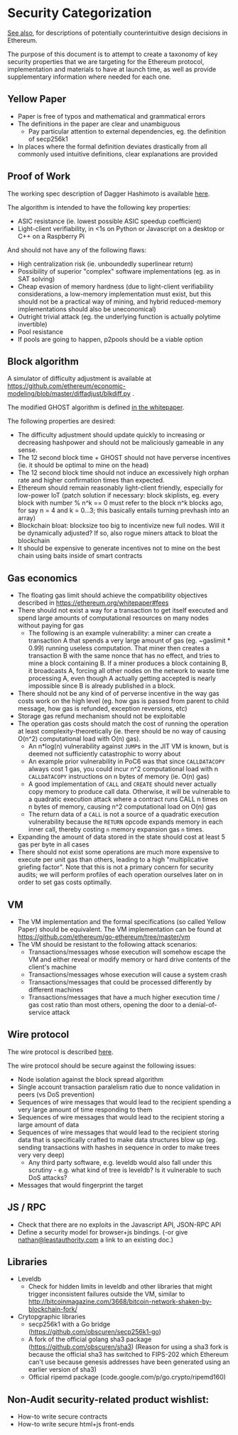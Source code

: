# Security Categorization

[See also](/fundamentals/design-rationale.md), for descriptions of potentially counterintuitive design decisions in Ethereum.

The purpose of this document is to attempt to create a taxonomy of key security properties that we are targeting for the Ethereum protocol, implementation and materials to have at launch time, as well as provide supplementary information where needed for each one.

## Yellow Paper

-   Paper is free of typos and mathematical and grammatical errors
-   The definitions in the paper are clear and unambiguous
    -   Pay particular attention to external dependencies, eg. the definition of secp256k1
-   In places where the formal definition deviates drastically from all commonly used intuitive definitions, clear explanations are provided

## Proof of Work

The working spec description of Dagger Hashimoto is available [here](/concepts/ethash/ethash.md).

The algorithm is intended to have the following key properties:

-   ASIC resistance (ie. lowest possible ASIC speedup coefficient)
-   Light-client verifiability, in &lt;1s on Python or Javascript on a desktop or C++ on a Raspberry Pi

And should not have any of the following flaws:

-   High centralization risk (ie. unboundedly superlinear return)
-   Possibility of superior "complex" software implementations (eg. as in SAT solving)
-   Cheap evasion of memory hardness (due to light-client verifiability considerations, a low-memory implementation must exist, but this should not be a practical way of mining, and hybrid reduced-memory implementations should also be uneconomical)
-   Outright trivial attack (eg. the underlying function is actually polytime invertible)
-   Pool resistance
-   If pools are going to happen, p2pools should be a viable option

## Block algorithm

A simulator of difficulty adjustment is available at <https://github.com/ethereum/economic-modeling/blob/master/diffadjust/blkdiff.py> .

The modified GHOST algorithm is defined [in the whitepaper](https://ethereum.org/whitepaper#modified-ghost-implementation).

The following properties are desired:

-   The difficulty adjustment should update quickly to increasing or decreasing hashpower and should not be maliciously gameable in any sense.
-   The 12 second block time + GHOST should not have perverse incentives (ie. it should be optimal to mine on the head)
-   The 12 second block time should not induce an excessively high orphan rate and higher confirmation times than expected.
-   Ethereum should remain reasonably light-client friendly, especially for low-power IoT (patch solution if necessary: block skiplists, eg. every block with number % n^k == 0 must refer to the block n^k blocks ago, for say n = 4 and k = 0...3; this basically entails turning prevhash into an array)
-   Blockchain bloat: blocksize too big to incentivize new full nodes. Will it be dynamically adjusted? If so,  also rogue miners attack to bloat the blockchain
-   It should be expensive to generate incentives not to mine on the best chain using baits inside of smart contracts

## Gas economics

-   The floating gas limit should achieve the compatibility objectives described in <https://ethereum.org/whitepaper#fees>
-   There should not exist a way for a transaction to get itself executed and spend large amounts of computational resources on many nodes without paying for gas
    -   The following is an example vulnerability: a miner can create a transaction A that spends a very large amount of gas (eg. ~gaslimit \* 0.99) running useless computation. That miner then creates a transaction B with the same nonce that has no effect, and tries to mine a block containing B. If a miner produces a block containing B, it broadcasts A, forcing all other nodes on the network to waste time processing A, even though A actually getting accepted is nearly impossible since B is already published in a block.
-   There should not be any kind of of perverse incentive in the way gas costs work on the high level (eg. how gas is passed from parent to child message, how gas is refunded, exception reversions, etc)
-   Storage gas refund mechanism should not be exploitable
-   The operation gas costs should match the cost of running the operation at least complexity-theoretically (ie. there should be no way of causing O(n^2) computational load with O(n) gas).
    -   An n\*log(n) vulnerability against `JUMP`s in the JIT VM is known, but is deemed not sufficiently catastrophic to worry about
    -   An example prior vulnerability in PoC6 was that since `CALLDATACOPY` always cost 1 gas, you could incur n^2 computational load with n `CALLDATACOPY` instructions on n bytes of memory (ie. O(n) gas)
    -   A good implementation of `CALL` and `CREATE` should never actually copy memory to produce call data. Otherwise, it will be vulnerable to a quadratic execution attack where a contract runs CALL n times on n bytes of memory, causing n^2 computational load on O(n) gas
    -   The return data of a `CALL` is not a source of a quadratic execution vulnerability because the `RETURN` opcode expands memory in each inner call, thereby costing `n` memory expansion gas `n` times.
-   Expanding the amount of data stored in the state should cost at least 5 gas per byte in all cases
-   There should not exist some operations are much more expensive to execute per unit gas than others, leading to a high "multiplicative griefing factor". Note that this is not a primary concern for security audits; we will perform profiles of each operation ourselves later on in order to set gas costs optimally.

## VM

-   The VM implementation and the formal specifications (so called Yellow Paper) should be equivalent. The VM implementation can be found at <https://github.com/ethereum/go-ethereum/tree/master/vm>
-   The VM should be resistant to the following attack scenarios:
    -   Transactions/messages whose execution will somehow escape the VM and either reveal or modify memory or hard drive contents of the client's machine
    -   Transactions/messages whose execution will cause a system crash
    -   Transactions/messages that could be processed differently by different machines
    -   Transactions/messages that have a much higher execution time / gas cost ratio than most others, opening the door to a denial-of-service attack

## Wire protocol

The wire protocol is described [here](/concepts/whisper/poc-2-wire-protocol.md).

The wire protocol should be secure against the following issues:

-   Node isolation against the block spread algorithm
-   Single account transaction paralelism ratio due to nonce validation in peers (vs DoS prevention)
-   Sequences of wire messages that would lead to the recipient spending a very large amount of time responding to them
-   Sequences of wire messages that would lead to the recipient storing a large amount of data
-   Sequences of wire messages that would lead to the recipient storing data that is specifically crafted to make data structures blow up (eg. sending transactions with hashes in sequence in order to make trees very very deep)
    -   Any third party software, e.g. leveldb would also fall under this scrutiny - e.g. what kind of tree is leveldb? Is it vulnerable to such DoS attacks?
-   Messages that would fingerprint the target

## JS / RPC

-   Check that there are no exploits in the Javascript API, JSON-RPC API 
-   Define a security model for browser+js bindings. (-or give nathan@leastauthority.com a link to an existing doc.)

## Libraries

-   Leveldb
    -   Check for hidden limits in leveldb and other libraries that might trigger inconsistent failures outside the VM, similar to <http://bitcoinmagazine.com/3668/bitcoin-network-shaken-by-blockchain-fork/>
-   Crytopgraphic libraries
    -   secp256k1 with a Go bridge (<https://github.com/obscuren/secp256k1-go>)
    -   A fork of the official golang sha3 package (<https://github.com/obscuren/sha3>) (Reason for using a sha3 fork is because the official sha3 has switched to FIPS-202 which Ethereum can't use because genesis addresses have been generated using an earlier version of sha3)
    -   Official ripemd package (code.google.com/p/go.crypto/ripemd160)

## Non-Audit security-related product wishlist:

-   How-to write secure contracts
-   How-to write secure html+js front-ends
